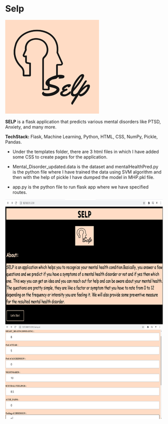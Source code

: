 # Selp
<img src="https://github.com/vanshu25/Selp/blob/master/images/portfolio-3.jpg" width="300" height="300" />

__SELP__ is a flask application that predicts various mental disorders like PTSD, Anxiety, and many more.

__TechStack:__ Flask, Machine Learning, Python, HTML, CSS, NumPy, Pickle, Pandas.


* Under the templates folder, there are 3 html files in which I have added some CSS to create pages for the application.

* Mental_Disorder_updated.data is the dataset and mentalHealthPred.py is the python file where I have trained the data using SVM algorithm and then with the help of pickle I have dumped the model in MHP.pkl file.

* app.py is the python file to run flask app where we have specified routes.

<img src="https://github.com/vanshu25/Selp/blob/master/images/Screenshot%20(454).png" width="600" height="400" />

<img src="https://github.com/vanshu25/Selp/blob/master/images/Screenshot%20(451).png" width="500" height="300" />




